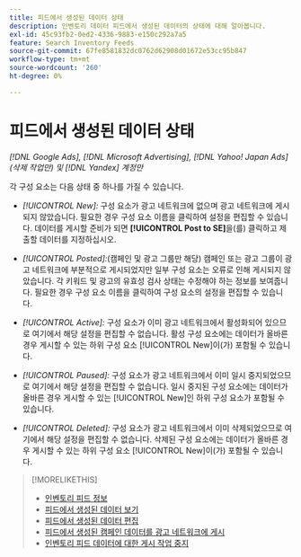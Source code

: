 ```yaml
---
title: 피드에서 생성된 데이터 상태
description: 인벤토리 데이터 피드에서 생성된 데이터의 상태에 대해 알아봅니다.
exl-id: 45c93fb2-0ed2-4336-9883-e150c292a7a5
feature: Search Inventory Feeds
source-git-commit: 67fe8581832dc0762d62908d01672e53cc95b847
workflow-type: tm+mt
source-wordcount: '260'
ht-degree: 0%

---
```


# 피드에서 생성된 데이터 상태

*[!DNL Google Ads], [!DNL Microsoft Advertising], [!DNL Yahoo! Japan Ads] (삭제 작업만) 및 [!DNL Yandex] 계정만*

각 구성 요소는 다음 상태 중 하나를 가질 수 있습니다.

* *[!UICONTROL New]:* 구성 요소가 광고 네트워크에 없으며 광고 네트워크에 게시되지 않았습니다. 필요한 경우 구성 요소 이름을 클릭하여 설정을 편집할 수 있습니다. 데이터를 게시할 준비가 되면 **[!UICONTROL Post to SE]**&#x200B;을(를) 클릭하고 제출할 데이터를 지정하십시오.

* *[!UICONTROL Posted]:*(캠페인 및 광고 그룹만 해당) 캠페인 또는 광고 그룹이 광고 네트워크에 부분적으로 게시되었지만 일부 구성 요소는 오류로 인해 게시되지 않았습니다. 각 키워드 및 광고의 유효성 검사 상태는 수정해야 하는 정보를 보여줍니다. 필요한 경우 구성 요소 이름을 클릭하여 구성 요소의 설정을 편집할 수 있습니다.

* *[!UICONTROL Active]:* 구성 요소가 이미 광고 네트워크에서 활성화되어 있으므로 여기에서 해당 설정을 편집할 수 없습니다. 활성 구성 요소에는 데이터가 올바른 경우 게시할 수 있는 하위 구성 요소 [!UICONTROL New]이(가) 포함될 수 있습니다.

* *[!UICONTROL Paused]:* 구성 요소가 광고 네트워크에서 이미 일시 중지되었으므로 여기에서 해당 설정을 편집할 수 없습니다. 일시 중지된 구성 요소에는 데이터가 올바른 경우 게시할 수 있는 [!UICONTROL New]인 하위 구성 요소가 포함될 수 있습니다.

* *[!UICONTROL Deleted]:* 구성 요소가 광고 네트워크에서 이미 삭제되었으므로 여기에서 해당 설정을 편집할 수 없습니다. 삭제된 구성 요소에는 데이터가 올바른 경우 게시할 수 있는 하위 구성 요소 [!UICONTROL New]이(가) 포함될 수 있습니다.

>[!MORELIKETHIS]
>
>* [인벤토리 피드 정보](inventory-feeds-about.md)
>* [피드에서 생성된 데이터 보기](propagated-data-view.md)
>* [피드에서 생성된 데이터 편집](propagated-data-edit.md)
>* [피드에서 생성된 캠페인 데이터를 광고 네트워크에 게시](propagated-data-post.md)
>* [인벤토리 피드 데이터에 대한 게시 작업 중지](stop-job.md)
